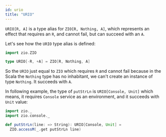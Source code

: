 ```yaml
---
id: urio
title: "URIO"
---
```


`URIO[R, A]` is a type alias for `ZIO[R, Nothing, A]`, which represents an effect that requires an `R`, and cannot fail, but can succeed with an `A`.

Let's see how the `URIO` type alias is defined:

```scala mdoc:invisible
import zio.ZIO
```

```scala mdoc:silent
type URIO[-R, +A] = ZIO[R, Nothing, A]
```

So the `URIO` just equal to `ZIO` which requires `R` and cannot fail because in the Scala the `Nothing` type has no inhabitant, we can't create an instance of type `Nothing`. It succeeds with `A`.

In following example, the type of `putStrLn` is `URIO[Console, Unit]` which means, it requires `Console` service as an environment, and it succeeds with `Unit` value:

```scala mdoc:invisible:reset
import zio._
import zio.console._
```

```scala mdoc:silent
def putStrLn(line: => String): URIO[Console, Unit] =
  ZIO.accessM(_.get putStrLn line)
```
